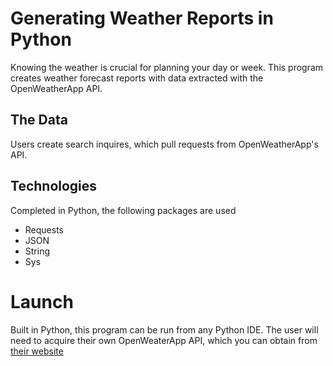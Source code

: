 # Generating Weather Reports in Python

Knowing the weather is crucial for planning your day or week. This program creates weather forecast reports with data extracted with the OpenWeatherApp API. 

## The Data

Users create search inquires, which pull requests from OpenWeatherApp's API. 

## Technologies

Completed in Python, the following packages are used
 - Requests
 - JSON
 - String
 - Sys 

# Launch

Built in Python, this program can be run from any Python IDE. The user will need to acquire their own OpenWeaterApp API, which you can obtain from [their website](https://openweathermap.org/api)
